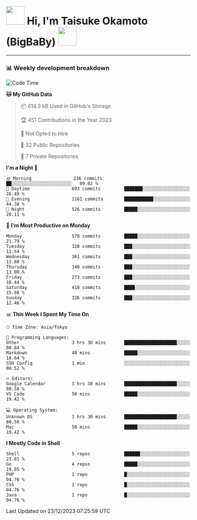 <!-- Title -->
<h1>
    <img src="https://media.tenor.com/TlyRveJkgo4AAAAi/cloud-cloud-strife.gif" width="50"/> 
    Hi, I'm Taisuke Okamoto (BigBaBy) 
    <img src="https://media.tenor.com/TlyRveJkgo4AAAAi/cloud-cloud-strife.gif" width="50"/>
</h1>

---

<h3> 📊 Weekly development breakdown </h3>
<!-- waka-readme-stats -->

<!--START_SECTION:waka-->
![Code Time](http://img.shields.io/badge/Code%20Time-1%2C666%20hrs%2039%20mins-blue)

**🐱 My GitHub Data** 

> 📦 614.3 kB Used in GitHub's Storage 
 > 
> 🏆 451 Contributions in the Year 2023
 > 
> 🚫 Not Opted to Hire
 > 
> 📜 32 Public Repositories 
 > 
> 🔑 7 Private Repositories 
 > 
**I'm a Night 🦉** 

```text
🌞 Morning                236 commits         ██░░░░░░░░░░░░░░░░░░░░░░░   09.02 % 
🌆 Daytime                693 commits         ███████░░░░░░░░░░░░░░░░░░   26.49 % 
🌃 Evening                1161 commits        ███████████░░░░░░░░░░░░░░   44.38 % 
🌙 Night                  526 commits         █████░░░░░░░░░░░░░░░░░░░░   20.11 % 
```
📅 **I'm Most Productive on Monday** 

```text
Monday                   570 commits         █████░░░░░░░░░░░░░░░░░░░░   21.79 % 
Tuesday                  328 commits         ███░░░░░░░░░░░░░░░░░░░░░░   12.54 % 
Wednesday                361 commits         ███░░░░░░░░░░░░░░░░░░░░░░   13.80 % 
Thursday                 340 commits         ███░░░░░░░░░░░░░░░░░░░░░░   13.00 % 
Friday                   273 commits         ███░░░░░░░░░░░░░░░░░░░░░░   10.44 % 
Saturday                 418 commits         ████░░░░░░░░░░░░░░░░░░░░░   15.98 % 
Sunday                   326 commits         ███░░░░░░░░░░░░░░░░░░░░░░   12.46 % 
```


📊 **This Week I Spent My Time On** 

```text
🕑︎ Time Zone: Asia/Tokyo

💬 Programming Languages: 
Other                    3 hrs 30 mins       ████████████████████░░░░░   80.84 % 
Markdown                 48 mins             █████░░░░░░░░░░░░░░░░░░░░   18.64 % 
SSH Config               1 min               ░░░░░░░░░░░░░░░░░░░░░░░░░   00.52 % 

🔥 Editors: 
Google Calendar          3 hrs 30 mins       ████████████████████░░░░░   80.58 % 
VS Code                  50 mins             █████░░░░░░░░░░░░░░░░░░░░   19.42 % 

💻 Operating System: 
Unknown OS               3 hrs 30 mins       ████████████████████░░░░░   80.58 % 
Mac                      50 mins             █████░░░░░░░░░░░░░░░░░░░░   19.42 % 
```

**I Mostly Code in Shell** 

```text
Shell                    5 repos             ██████░░░░░░░░░░░░░░░░░░░   23.81 % 
Go                       4 repos             █████░░░░░░░░░░░░░░░░░░░░   19.05 % 
PHP                      1 repo              █░░░░░░░░░░░░░░░░░░░░░░░░   04.76 % 
CSS                      1 repo              █░░░░░░░░░░░░░░░░░░░░░░░░   04.76 % 
Java                     1 repo              █░░░░░░░░░░░░░░░░░░░░░░░░   04.76 % 
```




 Last Updated on 23/12/2023 07:25:59 UTC
<!--END_SECTION:waka-->

